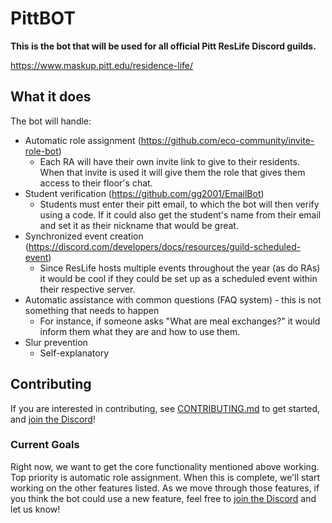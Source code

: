 # PittBOT

**This is the bot that will be used for all official Pitt ResLife Discord guilds.**

https://www.maskup.pitt.edu/residence-life/


## What it does

The bot will handle:
- Automatic role assignment (https://github.com/eco-community/invite-role-bot)
  - Each RA will have their own invite link to give to their residents. When that invite is used it will give them the role that gives them access to their floor's chat.
- Student verification (https://github.com/gg2001/EmailBot)
  - Students must enter their pitt email, to which the bot will then verify using a code. If it could also get the student's name from their email and set it as their nickname that would be great.
- Synchronized event creation (https://discord.com/developers/docs/resources/guild-scheduled-event)
  - Since ResLife hosts multiple events throughout the year (as do RAs) it would be cool if they could be set up as a scheduled event within their respective server.
- Automatic assistance with common questions (FAQ system) - this is not something that needs to happen
  - For instance, if someone asks "What are meal exchanges?" it would inform them what they are and how to use them.
- Slur prevention
  - Self-explanatory

## Contributing 
If you are interested in contributing, see [CONTRIBUTING.md](CONTRIBUTING.md) to get started, and [join the Discord][discord-link]!

### Current Goals
Right now, we want to get the core functionality mentioned above working. Top priority is automatic role assignment. When this is complete, we'll start working on the other features listed. As we move through those features, if you think the bot could use a new feature, feel free to [join the Discord][discord-link] and let us know!

[discord-link]: https://discord.gg/JDQTkTw3Ek

